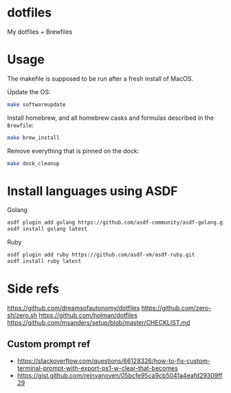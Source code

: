 # dotfiles

My dotfiles + Brewfiles

# Usage

The makefile is supposed to be run after a fresh install of MacOS.

Update the OS:
```sh
make softwareupdate
```

Install homebrew, and all homebrew casks and formulas described in the `Brewfile`:
```sh
make brew_install
```

Remove everything that is pinned on the dock:
```sh
make dock_cleanup
```

# Install languages using ASDF 

Golang
```sh
asdf plugin add golang https://github.com/asdf-community/asdf-golang.git
asdf install golang latest
```

Ruby 
```sh
asdf plugin add ruby https://github.com/asdf-vm/asdf-ruby.git
asdf install ruby latest
```



# Side refs

https://github.com/dreamsofautonomy/dotfiles
https://github.com/zero-sh/zero.sh
https://github.com/holman/dotfiles
https://github.com/msanders/setup/blob/master/CHECKLIST.md

## Custom prompt ref 
- https://stackoverflow.com/questions/66128326/how-to-fix-custom-terminal-prompt-with-export-ps1-w-clear-that-becomes
- https://gist.github.com/reinvanoyen/05bcfe95ca9cb5041a4eafd29309ff29